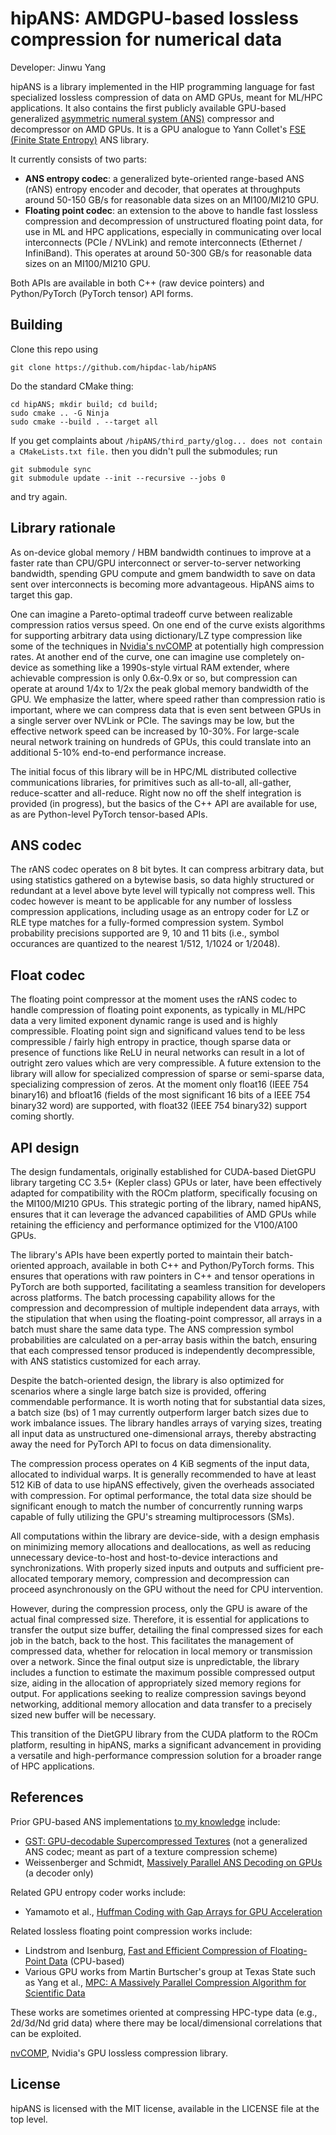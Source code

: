 # hipANS: AMDGPU-based lossless compression for numerical data

Developer: Jinwu Yang

hipANS is a library implemented in the HIP programming language for fast specialized lossless compression of data on AMD GPUs, meant for ML/HPC applications. It also contains the first publicly available GPU-based generalized [asymmetric numeral system (ANS)](https://en.wikipedia.org/wiki/Asymmetric_numeral_systems) compressor and decompressor on AMD GPUs. It is a GPU analogue to Yann Collet's [FSE (Finite State Entropy)](https://github.com/Cyan4973/FiniteStateEntropy) ANS library.

It currently consists of two parts:

- **ANS entropy codec**: a generalized byte-oriented range-based ANS (rANS) entropy encoder and decoder, that operates at throughputs around 50-150 GB/s for reasonable data sizes on an MI100/MI210 GPU.
- **Floating point codec**: an extension to the above to handle fast lossless compression and decompression of unstructured floating point data, for use in ML and HPC applications, especially in communicating over local interconnects (PCIe / NVLink) and remote interconnects (Ethernet / InfiniBand). This operates at around 50-300 GB/s for reasonable data sizes on an MI100/MI210 GPU.

Both APIs are available in both C++ (raw device pointers) and Python/PyTorch (PyTorch tensor) API forms.

## Building

Clone this repo using

```shell
git clone https://github.com/hipdac-lab/hipANS
```

Do the standard CMake thing:

```shell
cd hipANS; mkdir build; cd build;
sudo cmake .. -G Ninja
sudo cmake --build . --target all
```

If you get complaints about `/hipANS/third_party/glog... does not contain a CMakeLists.txt file.` then you didn't pull the submodules; run

```shell
git submodule sync
git submodule update --init --recursive --jobs 0
```
and try again.

## Library rationale

As on-device global memory / HBM bandwidth continues to improve at a faster rate than CPU/GPU interconnect or server-to-server networking bandwidth, spending GPU compute and gmem bandwidth to save on data sent over interconnects is becoming more advantageous. HipANS aims to target this gap.

One can imagine a Pareto-optimal tradeoff curve between realizable compression ratios versus speed. On one end of the curve exists algorithms for supporting arbitrary data using dictionary/LZ type compression like some of the techniques in [Nvidia's nvCOMP](https://github.com/NVIDIA/nvcomp) at potentially high compression rates. At another end of the curve, one can imagine use completely on-device as something like a 1990s-style virtual RAM extender, where achievable compression is only 0.6x-0.9x or so, but compression can operate at around 1/4x to 1/2x the peak global memory bandwidth of the GPU. We emphasize the latter, where speed rather than compression ratio is important, where we can compress data that is even sent between GPUs in a single server over NVLink or PCIe. The savings may be low, but the effective network speed can be increased by 10-30%. For large-scale neural network training on hundreds of GPUs, this could translate into an additional 5-10% end-to-end performance increase.

The initial focus of this library will be in HPC/ML distributed collective communications libraries, for primitives such as all-to-all, all-gather, reduce-scatter and all-reduce. Right now no off the shelf integration is provided (in progress), but the basics of the C++ API are available for use, as are Python-level PyTorch tensor-based APIs.

## ANS codec

The rANS codec operates on 8 bit bytes. It can compress arbitrary data, but using statistics gathered on a bytewise basis, so data highly structured or redundant at a level above byte level will typically not compress well. This codec however is meant to be applicable for any number of lossless compression applications, including usage as an entropy coder for LZ or RLE type matches for a fully-formed compression system. Symbol probability precisions supported are 9, 10 and 11 bits (i.e., symbol occurances are quantized to the nearest 1/512, 1/1024 or 1/2048).

## Float codec

The floating point compressor at the moment uses the rANS codec to handle compression of floating point exponents, as typically in ML/HPC data a very limited exponent dynamic range is used and is highly compressible. Floating point sign and significand values tend to be less compressible / fairly high entropy in practice, though sparse data or presence of functions like ReLU in neural networks can result in a lot of outright zero values which are very compressible. A future extension to the library will allow for specialized compression of sparse or semi-sparse data, specializing compression of zeros. At the moment only float16 (IEEE 754 binary16) and bfloat16 (fields of the most significant 16 bits of a IEEE 754 binary32 word) are supported, with float32 (IEEE 754 binary32) support coming shortly.

## API design

The design fundamentals, originally established for CUDA-based DietGPU library targeting CC 3.5+ (Kepler class) GPUs or later, have been effectively adapted for compatibility with the ROCm platform, specifically focusing on the MI100/MI210 GPUs. This strategic porting of the library, named hipANS, ensures that it can leverage the advanced capabilities of AMD GPUs while retaining the efficiency and performance optimized for the V100/A100 GPUs.

The library's APIs have been expertly ported to maintain their batch-oriented approach, available in both C++ and Python/PyTorch forms. This ensures that operations with raw pointers in C++ and tensor operations in PyTorch are both supported, facilitating a seamless transition for developers across platforms. The batch processing capability allows for the compression and decompression of multiple independent data arrays, with the stipulation that when using the floating-point compressor, all arrays in a batch must share the same data type. The ANS compression symbol probabilities are calculated on a per-array basis within the batch, ensuring that each compressed tensor produced is independently decompressible, with ANS statistics customized for each array. 

Despite the batch-oriented design, the library is also optimized for scenarios where a single large batch size is provided, offering commendable performance. It is worth noting that for substantial data sizes, a batch size (bs) of 1 may currently outperform larger batch sizes due to work imbalance issues. The library handles arrays of varying sizes, treating all input data as unstructured one-dimensional arrays, thereby abstracting away the need for PyTorch API to focus on data dimensionality.

The compression process operates on 4 KiB segments of the input data, allocated to individual warps. It is generally recommended to have at least 512 KiB of data to use hipANS effectively, given the overheads associated with compression. For optimal performance, the total data size should be significant enough to match the number of concurrently running warps capable of fully utilizing the GPU's streaming multiprocessors (SMs).

All computations within the library are device-side, with a design emphasis on minimizing memory allocations and deallocations, as well as reducing unnecessary device-to-host and host-to-device interactions and synchronizations. With properly sized inputs and outputs and sufficient pre-allocated temporary memory, compression and decompression can proceed asynchronously on the GPU without the need for CPU intervention.

However, during the compression process, only the GPU is aware of the actual final compressed size. Therefore, it is essential for applications to transfer the output size buffer, detailing the final compressed sizes for each job in the batch, back to the host. This facilitates the management of compressed data, whether for relocation in local memory or transmission over a network. Since the final output size is unpredictable, the library includes a function to estimate the maximum possible compressed output size, aiding in the allocation of appropriately sized memory regions for output. For applications seeking to realize compression savings beyond networking, additional memory allocation and data transfer to a precisely sized new buffer will be necessary.

This transition of the DietGPU library from the CUDA platform to the ROCm platform, resulting in hipANS, marks a significant advancement in providing a versatile and high-performance compression solution for a broader range of HPC applications.

## References

Prior GPU-based ANS implementations [to my knowledge](https://encode.su/threads/2078-List-of-Asymmetric-Numeral-Systems-implementations) include:

- [GST: GPU-decodable Supercompressed Textures](https://gamma.cs.unc.edu/GST/) (not a generalized ANS codec; meant as part of a texture compression scheme)
- Weissenberger and Schmidt, [Massively Parallel ANS Decoding on GPUs](https://dl.acm.org/doi/10.1145/3337821.3337888) (a decoder only)

Related GPU entropy coder works include:

- Yamamoto et al., [Huffman Coding with Gap Arrays for GPU Acceleration](https://dl.acm.org/doi/10.1145/3404397.3404429)

Related lossless floating point compression works include:

- Lindstrom and Isenburg, [Fast and Efficient Compression of Floating-Point Data](https://computing.llnl.gov/projects/fpzip) (CPU-based)
- Various GPU works from Martin Burtscher's group at Texas State such as Yang et al., [MPC: A Massively Parallel Compression Algorithm for Scientific Data](https://www.semanticscholar.org/paper/MPC%3A-A-Massively-Parallel-Compression-Algorithm-for-Yang-Mukka/1ab6910c90ad714e29954ccd69d569eb2003eb20)

These works are sometimes oriented at compressing HPC-type data (e.g., 2d/3d/Nd grid data) where there may be local/dimensional correlations that can be exploited.

[nvCOMP](https://github.com/NVIDIA/nvcomp), Nvidia's GPU lossless compression library.

## License

hipANS is licensed with the MIT license, available in the LICENSE file at the top level.
